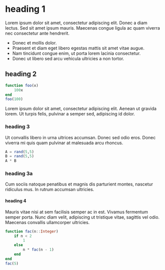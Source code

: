 # heading 1

Lorem ipsum dolor sit amet, consectetur adipiscing elit. Donec a diam
lectus. Sed sit amet ipsum mauris. Maecenas congue ligula ac quam
viverra nec consectetur ante hendrerit.

* Donec et mollis dolor.
* Praesent et diam eget libero egestas mattis sit amet vitae augue.
* Nam tincidunt congue enim, ut porta lorem lacinia consectetur.
* Donec ut libero sed arcu vehicula ultricies a non tortor.

## heading 2

```julia
function foo(x)
    100x
end
foo(100)
```

Lorem ipsum dolor sit amet, consectetur adipiscing elit. Aenean ut
gravida lorem. Ut turpis felis, pulvinar a semper sed, adipiscing id
dolor.

### heading 3

Ut convallis libero in urna ultrices accumsan. Donec sed odio
eros. Donec viverra mi quis quam pulvinar at malesuada arcu rhoncus.

```julia
A = rand(5,5)
B = rand(5,5)
A * B

```

### heading 3a

Cum sociis natoque penatibus et magnis dis parturient montes, nascetur
ridiculus mus. In rutrum accumsan ultricies.

#### heading 4

Mauris vitae nisi at sem facilisis semper ac in est. Vivamus fermentum
semper porta. Nunc diam velit, adipiscing ut tristique vitae, sagittis
vel odio. Maecenas convallis ullamcorper ultricies.

```julia
function fac(n::Integer)
    if n < 2
        1
    else
        n * fac(n - 1)
    end
end
fac(5)
```
